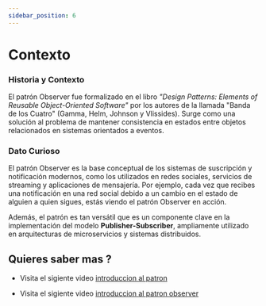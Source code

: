 ```yaml
---
sidebar_position: 6
---
```

# Contexto
### **Historia y Contexto**

El patrón Observer fue formalizado en el libro _"Design Patterns: Elements of Reusable Object-Oriented Software"_ por los autores de la llamada "Banda de los Cuatro" (Gamma, Helm, Johnson y Vlissides). Surge como una solución al problema de mantener consistencia en estados entre objetos relacionados en sistemas orientados a eventos.


### Dato Curioso 

El patrón Observer es la base conceptual de los sistemas de suscripción y notificación modernos, como los utilizados en redes sociales, servicios de streaming y aplicaciones de mensajería. Por ejemplo, cada vez que recibes una notificación en una red social debido a un cambio en el estado de alguien a quien sigues, estás viendo el patrón Observer en acción.

Además, el patrón es tan versátil que es un componente clave en la implementación del modelo **Publisher-Subscriber**, ampliamente utilizado en arquitecturas de microservicios y sistemas distribuidos.



##  Quieres saber mas ?

- Visita el sigiente video [introduccion al patron ](https://www.youtube.com/watch?v=VqQqr3Zik1Y)

- Visita el sigiente video [introduccion al patron observer ](https://www.youtube.com/watch?v=JIN--0m_V7Q)

